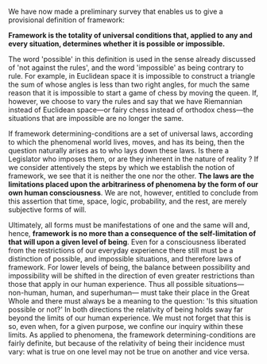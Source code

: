 We have now made a preliminary survey that enables us to give a provisional definition of framework: 

**Framework is the totality of universal conditions that, applied to any and every situation, determines whether it is possible or impossible.** 

The word 'possible' in this definition is used in the sense already discussed of 'not against the rules', and the word 'impossible' as being contrary to rule. For example, in Euclidean space it is impossible to construct a triangle the sum of whose angles is less than two right angles, for much the same reason that it is impossible to start a game of chess by moving the queen. If, however, we choose to vary the rules and say that we have Riemannian instead of Euclidean space—or fairy chess instead of orthodox chess—the situations that are impossible are no longer the same. 

If framework determining-conditions are a set of universal laws, according to which the phenomenal world lives, moves, and has its being, then the question naturally arises as to who lays down these laws. Is there a Legislator who imposes them, or are they inherent in the nature of reality ? If we consider attentively the steps by which we establish the notion of framework, we see that it is neither the one nor the other. **The laws are the limitations placed upon the arbitrariness of phenomena by the form of our own human consciousness**. We are not, however, entitled to conclude from this assertion that time, space, logic, probability, and the rest, are merely subjective forms of will. 

Ultimately, all forms must be manifestations of one and the same will and, hence, **framework is no more than a consequence of the self-limitation of that will upon a given level of being**. Even for a consciousness liberated from the restrictions of our everyday experience there still must be a distinction of possible, and impossible situations, and therefore laws of framework. 
For lower levels of being, the balance between possibility and impossibility will be shifted in the direction of even greater restrictions than those that apply in our human experience. Thus all possible situations—non-human, human, and superhuman— must take their place in the Great Whole and there must always be a meaning to the question: 'Is this situation possible or not?' In both directions the relativity of being holds sway far beyond the limits of our human experience. We must not forget that this is so, even when, for a given purpose, we confine our inquiry within these limits. As applied to phenomena, the framework determining-conditions are fairly definite, but because of the relativity of being their incidence must vary: what is true on one level may not be true on another and vice versa.